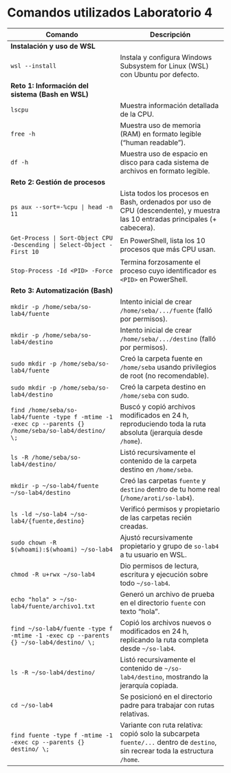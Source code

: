 # Comandos utilizados Laboratorio 4


| Comando                                                                                                            | Descripción                                                                                                                      |
|--------------------------------------------------------------------------------------------------------------------|----------------------------------------------------------------------------------------------------------------------------------|
| **Instalación y uso de WSL**                                                                                       |                                                                                                                                  |
| `wsl --install`                                                                                                    | Instala y configura Windows Subsystem for Linux (WSL) con Ubuntu por defecto.                                                    |
| **Reto 1: Información del sistema (Bash en WSL)**                                                                  |                                                                                                                                  |
| `lscpu`                                                                                                            | Muestra información detallada de la CPU.                                                                                          |
| `free -h`                                                                                                          | Muestra uso de memoria (RAM) en formato legible (“human readable”).                                                               |
| `df -h`                                                                                                            | Muestra uso de espacio en disco para cada sistema de archivos en formato legible.                                                 |
| **Reto 2: Gestión de procesos**                                                                                    |                                                                                                                                  |
| `ps aux --sort=-%cpu \| head -n 11`                                                                                 | Lista todos los procesos en Bash, ordenados por uso de CPU (descendente), y muestra las 10 entradas principales (+ cabecera).    |
| `Get-Process \| Sort-Object CPU -Descending \| Select-Object -First 10`                                             | En PowerShell, lista los 10 procesos que más CPU usan.                                                                            |
| `Stop-Process -Id <PID> -Force`                                                                                    | Termina forzosamente el proceso cuyo identificador es `<PID>` en PowerShell.                                                      |
| **Reto 3: Automatización (Bash)**                                                                                  |                                                                                                                                  |
| `mkdir -p /home/seba/so-lab4/fuente`                                                                                | Intento inicial de crear `/home/seba/.../fuente` (falló por permisos).                                                            |
| `mkdir -p /home/seba/so-lab4/destino`                                                                               | Intento inicial de crear `/home/seba/.../destino` (falló por permisos).                                                           |
| `sudo mkdir -p /home/seba/so-lab4/fuente`                                                                            | Creó la carpeta fuente en `/home/seba` usando privilegios de root (no recomendable).                                              |
| `sudo mkdir -p /home/seba/so-lab4/destino`                                                                           | Creó la carpeta destino en `/home/seba` con sudo.                                                                                 |
| `find /home/seba/so-lab4/fuente -type f -mtime -1 -exec cp --parents {} /home/seba/so-lab4/destino/ \;`             | Buscó y copió archivos modificados en 24 h, reproduciendo toda la ruta absoluta (jerarquía desde `/home`).                        |
| `ls -R /home/seba/so-lab4/destino/`                                                                                 | Listó recursivamente el contenido de la carpeta destino en `/home/seba`.                                                          |
| `mkdir -p ~/so-lab4/fuente ~/so-lab4/destino`                                                                       | Creó las carpetas `fuente` y `destino` dentro de tu home real (`/home/aroti/so-lab4`).                                            |
| `ls -ld ~/so-lab4 ~/so-lab4/{fuente,destino}`                                                                       | Verificó permisos y propietario de las carpetas recién creadas.                                                                   |
| `sudo chown -R $(whoami):$(whoami) ~/so-lab4`                                                                        | Ajustó recursivamente propietario y grupo de `so-lab4` a tu usuario en WSL.                                                       |
| `chmod -R u+rwx ~/so-lab4`                                                                                          | Dio permisos de lectura, escritura y ejecución sobre todo `~/so-lab4`.                                                             |
| `echo "hola" > ~/so-lab4/fuente/archivo1.txt`                                                                       | Generó un archivo de prueba en el directorio `fuente` con texto “hola”.                                                            |
| `find ~/so-lab4/fuente -type f -mtime -1 -exec cp --parents {} ~/so-lab4/destino/ \;`                               | Copió los archivos nuevos o modificados en 24 h, replicando la ruta completa desde `~/so-lab4`.                                  |
| `ls -R ~/so-lab4/destino/`                                                                                          | Listó recursivamente el contenido de `~/so-lab4/destino`, mostrando la jerarquía copiada.                                         |
| `cd ~/so-lab4`                                                                                                      | Se posicionó en el directorio padre para trabajar con rutas relativas.                                                             |
| `find fuente -type f -mtime -1 -exec cp --parents {} destino/ \;`                                                    | Variante con ruta relativa: copió solo la subcarpeta `fuente/...` dentro de `destino`, sin recrear toda la estructura `/home`.    |


